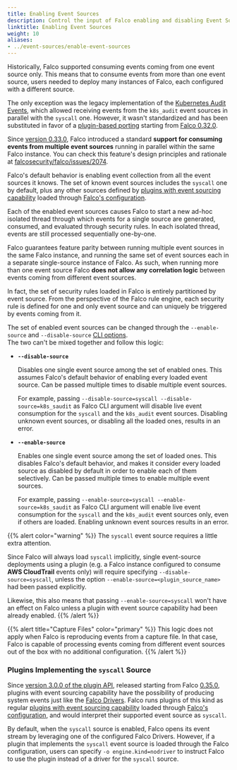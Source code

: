 ```yaml
---
title: Enabling Event Sources
description: Control the input of Falco enabling and disabling Event Sources
linktitle: Enabling Event Sources
weight: 10
aliases:
- ../event-sources/enable-event-sources
---
```


Historically, Falco supported consuming events coming from one event source only. This means that to consume events from more than one event source, users needed to deploy many instances of Falco, each configured with a different source. 

The only exception was the legacy implementation of the [Kubernetes Audit Events](/docs/event-sources/plugins/kubernetes-audit/), which allowed receiving events from the `k8s_audit` event sources in parallel with the `syscall` one. However, it wasn't standardized and has been substituted in favor of a [plugin-based porting](https://github.com/falcosecurity/plugins/blob/master/plugins/k8saudit/README.md) starting from [Falco 0.32.0](/blog/falco-0-32-0/). 

Since [version 0.33.0](/blog/falco-0-33-0/), Falco introduced a standard **support for consuming events from multiple event sources** running in parallel within the same Falco instance. You can check this feature's design principles and rationale at [falcosecurity/falco/issues/2074](https://github.com/falcosecurity/falco/issues/2074).

Falco's default behavior is enabling event collection from all the event sources it knows. The set of known event sources includes the `syscall` one by default, plus any other sources defined by [plugins with event sourcing capability](/docs/reference/plugins/plugin-api-reference/#event-sourcing-capability-api) loaded through [Falco's configuration](/docs/reference/daemon/config-options/).

Each of the enabled event sources causes Falco to start a new ad-hoc isolated thread through which events for a single source are generated, consumed, and evaluated through security rules. In each isolated thread, events are still processed sequentially one-by-one.

Falco guarantees feature parity between running multiple event sources in the same Falco instance, and running the same set of event sources each in a separate single-source instance of Falco. As such, when running more than one event source Falco **does not allow any correlation logic** between events coming from different event sources. 

In fact, the set of security rules loaded in Falco is entirely partitioned by event source. From the perspective of the Falco rule engine, each security rule is defined for one and only event source and can uniquely be triggered by events coming from it.

The set of enabled event sources can be changed through the `--enable-source` and `--disable-source` [CLI options](/docs/reference/daemon/cli-arguments/).\
The two can't be mixed together and follow this logic:

* **`--disable-source`**

  Disables one single event source among the set of enabled ones. This assumes Falco's default behavior of enabling every loaded event source. Can be passed multiple times to disable multiple event sources.

  For example, passing `--disable-source=syscall --disable-source=k8s_saudit` as Falco CLI argument will disable live event consumption for the `syscall` and the `k8s_audit` event sources. Disabling unknown event sources, or disabling all the loaded ones, results in an error.

* **`--enable-source`**

  Enables one single event source among the set of loaded ones. This disables Falco's default behavior, and makes it consider every loaded source as disabled by default in order to enable each of them selectively. Can be passed multiple times to enable multiple event sources.

  For example, passing `--enable-source=syscall --enable-source=k8s_saudit` as Falco CLI argument will enable live event consumption for the `syscall` and the `k8s_audit` event sources only, even if others are loaded. Enabling unknown event sources results in an error.

{{% alert color="warning" %}}
The `syscall` event source requires a little extra attention. 

Since Falco will always load `syscall` implicitly, single event-source deployments using a plugin (e.g. a Falco instance configured to consume **AWS CloudTrail** events only) will require specifying `--disable-source=syscall`, unless the option `--enable-source=<plugin_source_name>` had been passed explicitly.

Likewise, this also means that passing `--enable-source=syscall` won't have an effect on Falco unless a plugin with event source capability had been already enabled.
{{% /alert %}}

{{% alert title="Capture Files" color="primary" %}}
This logic does not apply when Falco is reproducing events from a capture file. In that case, Falco is capable of processing events coming from different event sources out of the box with no additional configuration.
{{% /alert %}}

### Plugins Implementing the `syscall` Source

Since [version 3.0.0 of the plugin API](/docs/reference/plugins/plugin-api-reference/#plugin-api-versioning), released starting from Falco [0.35.0](/blog/falco-0-35-0/), plugins with event sourcing capability have the possibility of producing system events just like the [Falco Drivers](/docs/event-sources/drivers/). Falco runs plugins of this kind as regular [plugins with event sourcing capability](/docs/reference/plugins/plugin-api-reference/#event-sourcing-capability-api) loaded through [Falco's configuration](/docs/reference/daemon/config-options/), and would interpret their supported event source as `syscall`.

By default, when the `syscall` source is enabled, Falco opens its event stream by leveraging one of the configured Falco Drivers. However, if a plugin that implements the `syscall` event source is loaded through the Falco configuration, users can specify `-o engine.kind=nodriver` to instruct Falco to use the plugin instead of a driver for the `syscall` source.
